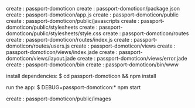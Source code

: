    create : passport-domoticon
   create : passport-domoticon/package.json
   create : passport-domoticon/app.js
   create : passport-domoticon/public
   create : passport-domoticon/public/javascripts
   create : passport-domoticon/public/stylesheets
   create : passport-domoticon/public/stylesheets/style.css
   create : passport-domoticon/routes
   create : passport-domoticon/routes/index.js
   create : passport-domoticon/routes/users.js
   create : passport-domoticon/views
   create : passport-domoticon/views/index.jade
   create : passport-domoticon/views/layout.jade
   create : passport-domoticon/views/error.jade
   create : passport-domoticon/bin
   create : passport-domoticon/bin/www

   install dependencies:
     $ cd passport-domoticon && npm install

   run the app:
     $ DEBUG=passport-domoticon:* npm start

   create : passport-domoticon/public/images
